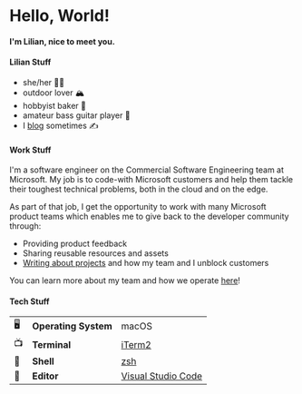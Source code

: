 # Hello, World!

#### I'm Lilian, nice to meet you.

#### Lilian Stuff

- she/her 🤹‍♀️
- outdoor lover 🏔
- hobbyist baker 🥖
- amateur bass guitar player 🎸
- I [blog](https://liliankasem.com/) sometimes ✍️

#### Work Stuff

I'm a software engineer on the Commercial Software Engineering team at Microsoft. My job is to code-with Microsoft customers and help them tackle their toughest technical problems, both in the cloud and on the edge.

As part of that job, I get the opportunity to work with many Microsoft product teams which enables me to give back to the developer community through:

- Providing product feedback
- Sharing reusable resources and assets
- [Writing about projects](https://devblogs.microsoft.com/cse/) and how my team and I unblock customers

You can learn more about my team and how we operate [here](https://github.com/microsoft/code-with-engineering-playbook)!

#### Tech Stuff

| |                       |                                                           |
|-|-----------------------|-----------------------------------------------------------|
|🖥| **Operating System** | macOS                                                     |
|📺| **Terminal**         | [iTerm2](https://iterm2.com/)                             |
|🐚| **Shell**            | [zsh](https://ohmyz.sh/)                                  |
|📝| **Editor**           | [Visual Studio Code](https://github.com/Microsoft/vscode) |
